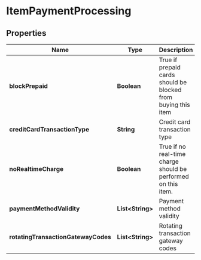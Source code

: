 

# ItemPaymentProcessing


## Properties

| Name | Type | Description | Notes |
|------------ | ------------- | ------------- | -------------|
|**blockPrepaid** | **Boolean** | True if prepaid cards should be blocked from buying this item |  [optional] |
|**creditCardTransactionType** | **String** | Credit card transaction type |  [optional] |
|**noRealtimeCharge** | **Boolean** | True if no real-time charge should be performed on this item. |  [optional] |
|**paymentMethodValidity** | **List&lt;String&gt;** | Payment method validity |  [optional] |
|**rotatingTransactionGatewayCodes** | **List&lt;String&gt;** | Rotating transaction gateway codes |  [optional] |



